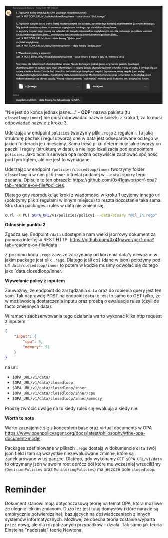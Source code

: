 ![](img/1.png)

"Nie jest do końca jednak jasne...." - **ODP:** nazwa pakietu (tu `closedloop/inner`) nie musi odpowiadać nazwie ścieżki z kroku 1, za to musi odpowiadać nazwie z kroku 3. 

Uderzając w endpoint `policies` tworzymy pliki `.rego` z regułami. To jaką strukturę paczek i reguł utworzą one w data jest odseparowane od tego w jakich folderach je umieścimy. Sama treść pliku determinuje jakie tworzy on paczki i reguły (strukturę w data), a nie jego lokalizacja pod endpointem `policies`. Jako admin serwera opa można oczywiście zachować spójność pod tym kątem, ale nie jest to wymagane. 

Uderzając w endpoint `/policies/closedloop/inner` tworzymy folder `closedloop` a w nim plik `inner` o treści podanej w `--data-binary` tego żądania. Opisuje to ten obrazek: https://github.com/0x41gawor/pcrf-opa?tab=readme-ov-file#policies.

Dlatego gdy reprodukując kroki z wiadomości w kroku 1 użyjemy innego url (położymy plik z regułami w innym miejscu) to reszta pozostanie taka sama. Struktura packages i rules w data nie zmieni się.

```sh
curl -X PUT $OPA_URL/v1/policies/policy1 --data-binary "@cl_in.rego"
```

**Odnośnie punktu 2**

Zgadza się. Endpoint `/data` udostępnia nam wielki json'owy dokument za pomocą interfejsu REST HTTP. https://github.com/0x41gawor/pcrf-opa?tab=readme-ov-file#data

Z poziomu kodu `.rego` zawsze zaczynamy od korzenia data'y nieważne w jakim package jest plik `.rego`. Dlatego jeśli coś (dane w json) położymy pod url `data/closedloop/inner` to potem w kodzie musimy odwołać się do tego jako `data.closedloop/inner.

**Wywołanie policy z inputem**

Zauważmy, że endpoint do zarządzania `data` oraz do robienia query jest ten sam. Tak naprawdę POST na endpoint `data` to jest to samo co GET tylko, że w możliwością dostarczenia inputu oraz prośbą o ewaluacje rules (czyli de facto zmiennych data).

W ramach zaobserwowania tego działania warto wykonać kilka http request z inputem 

```json
{
    "input": {
        "cpu": 5,
        "memory": 51
    }
}
```

na url:

- `$OPA_URL/v1/data/`
- `$OPA_URL/v1/data/closedloop`
- `$OPA_URL/v1/data/closedloop/inner`
- `$OPA_URL/v1/data/closedloop/inner/cpu`
- `$OPA_URL/v1/data/closedloop/inner/memory`

Proszę zwrócić uwagę na to kiedy rules się ewaluują a kiedy nie.

**Worth to note**

Warto zaznajomić się z konceptem base oraz virtual documents w OPA https://www.openpolicyagent.org/docs/latest/philosophy/#the-opa-document-model.

Packages zdefiniowane w plikach `.rego` dostają w dokumencie `data` swój json field i tam są wszystkie niezewaluowane zminne, które są zadeklarowane w tej paczce. Dlatego, gdy wykonamy `GET $OPA_URL/v1/data` to otrzymany json w swoim root oprócz pól które mu wcześniej wrzuciliśmy (`DecisionPolicies` oraz `MonitoringPolicies`) ma jeszcze pole `closedloop`.

# Reminder

Dokument stanowi moją dotychczasową teorię na temat OPA, która możliwe że ulegnie lekkim zmianom. Dużo też jest tutaj domysłów (które narazie są empirycznie potwierdzalne), bazujących na doświadczeniach z innych systemów informatycznych. Możliwe, że obecna teoria zostanie wyparta przez nową, ale dla rozpatrzonych przypadków - działa. Tak samo jak teoria Einsteina "nadpisała" teorię Newtona.